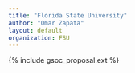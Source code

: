 ```yaml
---
title: "Florida State University"
author: "Omar Zapata"
layout: default
organization: FSU
---
```


{% include gsoc_proposal.ext %}
